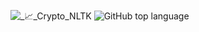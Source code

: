 ![_📈_Crypto_NLTK](https://user-images.githubusercontent.com/75039352/178273819-f9adf16d-b72d-4ea4-be39-75067f82c0c3.png)
![GitHub top language](https://img.shields.io/github/languages/top/aiszymon/Crypto-NLTK-)
